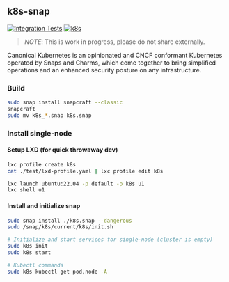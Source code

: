 ## k8s-snap

[![Integration Tests](https://github.com/canonical/k8s-snap/actions/workflows/integration.yaml/badge.svg)](https://github.com/canonical/k8s-snap/actions/workflows/integration.yaml)
[![k8s](https://snapcraft.io/k8s/badge.svg)](https://snapcraft.io/k8s)

> *NOTE*: This is work in progress, please do not share externally.

Canonical Kubernetes is an opinionated and CNCF conformant Kubernetes operated by Snaps and Charms, which come together to bring simplified operations and an enhanced security posture on any infrastructure.

### Build

```bash
sudo snap install snapcraft --classic
snapcraft
sudo mv k8s_*.snap k8s.snap
```

### Install single-node

#### Setup LXD (for quick throwaway dev)

```bash
lxc profile create k8s
cat ./test/lxd-profile.yaml | lxc profile edit k8s

lxc launch ubuntu:22.04 -p default -p k8s u1
lxc shell u1
```

#### Install and initialize snap

```bash
sudo snap install ./k8s.snap --dangerous
sudo /snap/k8s/current/k8s/init.sh

# Initialize and start services for single-node (cluster is empty)
sudo k8s init
sudo k8s start

# Kubectl commands
sudo k8s kubectl get pod,node -A
```
